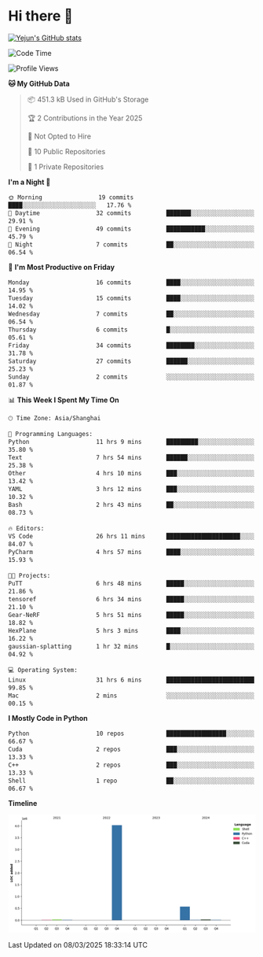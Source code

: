 # Hi there 👋


<!-- <img height="195px" src="https://github-readme-stats.vercel.app/api?username=yejun688&count_private=true&show_icons=true&hide_rank=true&title_color=0969da&bg_color=ffffff00&text_color=57606a&disable_animations=true"><img height="195px" src="https://github-readme-stats.vercel.app/api/top-langs?username=yejun688&layout=compact&title_color=0969da&bg_color=ffffff00&text_color=57606a"> -->

[![Yejun's GitHub stats](https://github-readme-stats.vercel.app/api?username=yejun688)](https://github.com/yejun688/github-readme-stats)

<!---
yejun688/yejun688 is a ✨ special ✨ repository because its `README.md` (this file) appears on your GitHub profile.
You can click the Preview link to take a look at your changes.
--->

<!--START_SECTION:waka-->
![Code Time](http://img.shields.io/badge/Code%20Time-906%20hrs%2045%20mins-blue)

![Profile Views](http://img.shields.io/badge/Profile%20Views-0-blue)

**🐱 My GitHub Data** 

> 📦 451.3 kB Used in GitHub's Storage 
 > 
> 🏆 2 Contributions in the Year 2025
 > 
> 🚫 Not Opted to Hire
 > 
> 📜 10 Public Repositories 
 > 
> 🔑 1 Private Repositories 
 > 
**I'm a Night 🦉** 

```text
🌞 Morning                19 commits          ████░░░░░░░░░░░░░░░░░░░░░   17.76 % 
🌆 Daytime                32 commits          ███████░░░░░░░░░░░░░░░░░░   29.91 % 
🌃 Evening                49 commits          ███████████░░░░░░░░░░░░░░   45.79 % 
🌙 Night                  7 commits           ██░░░░░░░░░░░░░░░░░░░░░░░   06.54 % 
```
📅 **I'm Most Productive on Friday** 

```text
Monday                   16 commits          ████░░░░░░░░░░░░░░░░░░░░░   14.95 % 
Tuesday                  15 commits          ████░░░░░░░░░░░░░░░░░░░░░   14.02 % 
Wednesday                7 commits           ██░░░░░░░░░░░░░░░░░░░░░░░   06.54 % 
Thursday                 6 commits           █░░░░░░░░░░░░░░░░░░░░░░░░   05.61 % 
Friday                   34 commits          ████████░░░░░░░░░░░░░░░░░   31.78 % 
Saturday                 27 commits          ██████░░░░░░░░░░░░░░░░░░░   25.23 % 
Sunday                   2 commits           ░░░░░░░░░░░░░░░░░░░░░░░░░   01.87 % 
```


📊 **This Week I Spent My Time On** 

```text
🕑︎ Time Zone: Asia/Shanghai

💬 Programming Languages: 
Python                   11 hrs 9 mins       █████████░░░░░░░░░░░░░░░░   35.80 % 
Text                     7 hrs 54 mins       ██████░░░░░░░░░░░░░░░░░░░   25.38 % 
Other                    4 hrs 10 mins       ███░░░░░░░░░░░░░░░░░░░░░░   13.42 % 
YAML                     3 hrs 12 mins       ███░░░░░░░░░░░░░░░░░░░░░░   10.32 % 
Bash                     2 hrs 43 mins       ██░░░░░░░░░░░░░░░░░░░░░░░   08.73 % 

🔥 Editors: 
VS Code                  26 hrs 11 mins      █████████████████████░░░░   84.07 % 
PyCharm                  4 hrs 57 mins       ████░░░░░░░░░░░░░░░░░░░░░   15.93 % 

🐱‍💻 Projects: 
PuTT                     6 hrs 48 mins       █████░░░░░░░░░░░░░░░░░░░░   21.86 % 
tensoref                 6 hrs 34 mins       █████░░░░░░░░░░░░░░░░░░░░   21.10 % 
Gear-NeRF                5 hrs 51 mins       █████░░░░░░░░░░░░░░░░░░░░   18.82 % 
HexPlane                 5 hrs 3 mins        ████░░░░░░░░░░░░░░░░░░░░░   16.22 % 
gaussian-splatting       1 hr 32 mins        █░░░░░░░░░░░░░░░░░░░░░░░░   04.92 % 

💻 Operating System: 
Linux                    31 hrs 6 mins       █████████████████████████   99.85 % 
Mac                      2 mins              ░░░░░░░░░░░░░░░░░░░░░░░░░   00.15 % 
```

**I Mostly Code in Python** 

```text
Python                   10 repos            █████████████████░░░░░░░░   66.67 % 
Cuda                     2 repos             ███░░░░░░░░░░░░░░░░░░░░░░   13.33 % 
C++                      2 repos             ███░░░░░░░░░░░░░░░░░░░░░░   13.33 % 
Shell                    1 repo              ██░░░░░░░░░░░░░░░░░░░░░░░   06.67 % 
```



**Timeline**

![Lines of Code chart](https://raw.githubusercontent.com/yejun688/yejun688/main/assets/bar_graph.png)


 Last Updated on 08/03/2025 18:33:14 UTC
<!--END_SECTION:waka-->
